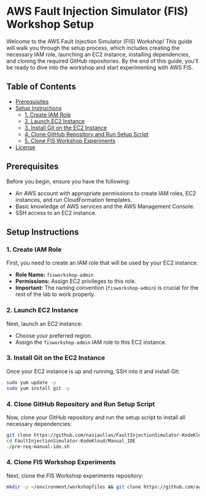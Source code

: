 # AWS Fault Injection Simulator (FIS) Workshop Setup

Welcome to the AWS Fault Injection Simulator (FIS) Workshop! This guide will walk you through the setup process, which includes creating the necessary IAM role, launching an EC2 instance, installing dependencies, and cloning the required GitHub repositories. By the end of this guide, you'll be ready to dive into the workshop and start experimenting with AWS FIS.

## Table of Contents

- [Prerequisites](#prerequisites)
- [Setup Instructions](#setup-instructions)
  - [1. Create IAM Role](#1-create-iam-role)
  - [2. Launch EC2 Instance](#2-launch-ec2-instance)
  - [3. Install Git on the EC2 Instance](#3-install-git-on-the-ec2-instance)
  - [4. Clone GitHub Repository and Run Setup Script](#4-clone-github-repository-and-run-setup-script)
  - [5. Clone FIS Workshop Experiments](#5-clone-fis-workshop-experiments)
- [License](#license)

## Prerequisites

Before you begin, ensure you have the following:

- An AWS account with appropriate permissions to create IAM roles, EC2 instances, and run CloudFormation templates.
- Basic knowledge of AWS services and the AWS Management Console.
- SSH access to an EC2 instance.

## Setup Instructions

### 1. Create IAM Role

First, you need to create an IAM role that will be used by your EC2 instance.

- **Role Name:** `fisworkshop-admin`
- **Permissions:** Assign EC2 privileges to this role.
- **Important:** The naming convention (`fisworkshop-admin`) is crucial for the rest of the lab to work properly.

### 2. Launch EC2 Instance

Next, launch an EC2 instance:

- Choose your preferred region.
- Assign the `fisworkshop-admin` IAM role to this EC2 instance.

### 3. Install Git on the EC2 Instance

Once your EC2 instance is up and running, SSH into it and install Git:

```bash
sudo yum update -y
sudo yum install git -y
```

### 4. Clone GitHub Repository and Run Setup Script

Now, clone your GitHub repository and run the setup script to install all necessary dependencies:

```bash
git clone https://github.com/nasiaullas/FaultInjectionSimulator-KodeKloud.git
cd FaultInjectionSimulator-KodeKloud/Manual_IDE
./pre-req-manual-ide.sh

```
### 4. Clone FIS Workshop Experiments

Next, clone the FIS Workshop experiments repository:

```bash
mkdir -p ~/environment/workshopfiles && git clone https://github.com/aws-samples/aws-fault-injection-simulator-workshop-v2.git ~/environment/workshopfiles/fis-workshop





